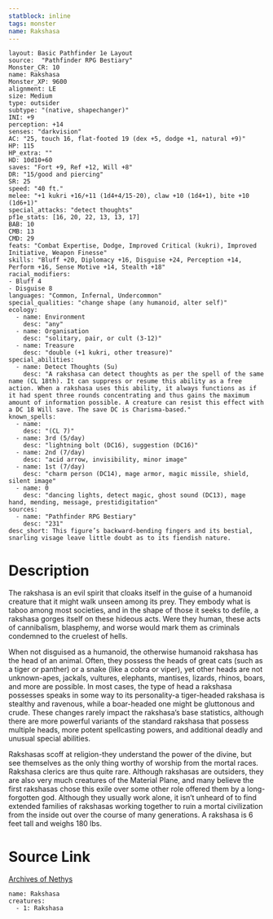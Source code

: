 ```yaml
---
statblock: inline
tags: monster
name: Rakshasa
---
```

```statblock
layout: Basic Pathfinder 1e Layout
source:  "Pathfinder RPG Bestiary"
Monster_CR: 10
name: Rakshasa
Monster_XP: 9600
alignment: LE
size: Medium
type: outsider
subtype: "(native, shapechanger)"
INI: +9
perception: +14
senses: "darkvision"
AC: "25, touch 16, flat-footed 19 (dex +5, dodge +1, natural +9)"
HP: 115
HP_extra: ""
HD: 10d10+60
saves: "Fort +9, Ref +12, Will +8"
DR: "15/good and piercing"
SR: 25
speed: "40 ft."
melee: "+1 kukri +16/+11 (1d4+4/15-20), claw +10 (1d4+1), bite +10 (1d6+1)"
special_attacks: "detect thoughts"
pf1e_stats: [16, 20, 22, 13, 13, 17]
BAB: 10
CMB: 13
CMD: 29
feats: "Combat Expertise, Dodge, Improved Critical (kukri), Improved Initiative, Weapon Finesse"
skills: "Bluff +20, Diplomacy +16, Disguise +24, Perception +14, Perform +16, Sense Motive +14, Stealth +18"
racial_modifiers:
- Bluff 4
- Disguise 8
languages: "Common, Infernal, Undercommon"
special_qualities: "change shape (any humanoid, alter self)"
ecology:
  - name: Environment
    desc: "any"
  - name: Organisation
    desc: "solitary, pair, or cult (3-12)"
  - name: Treasure
    desc: "double (+1 kukri, other treasure)"
special_abilities:
  - name: Detect Thoughts (Su)
    desc: "A rakshasa can detect thoughts as per the spell of the same name (CL 18th). It can suppress or resume this ability as a free action. When a rakshasa uses this ability, it always functions as if it had spent three rounds concentrating and thus gains the maximum amount of information possible. A creature can resist this effect with a DC 18 Will save. The save DC is Charisma-based."
known_spells:
  - name:
    desc: "(CL 7)"
  - name: 3rd (5/day)
    desc: "lightning bolt (DC16), suggestion (DC16)"
  - name: 2nd (7/day)
    desc: "acid arrow, invisibility, minor image"
  - name: 1st (7/day)
    desc: "charm person (DC14), mage armor, magic missile, shield, silent image"
  - name: 0
    desc: "dancing lights, detect magic, ghost sound (DC13), mage hand, mending, message, prestidigitation"
sources:
  - name: "Pathfinder RPG Bestiary"
    desc: "231"
desc_short: This figure’s backward-bending fingers and its bestial, snarling visage leave little doubt as to its fiendish nature.
```
# Description
The rakshasa is an evil spirit that cloaks itself in the guise of a humanoid creature that it might walk unseen among its prey. They embody what is taboo among most societies, and in the shape of those it seeks to defile, a rakshasa gorges itself on these hideous acts. Were they human, these acts of cannibalism, blasphemy, and worse would mark them as criminals condemned to the cruelest of hells.

When not disguised as a humanoid, the otherwise humanoid rakshasa has the head of an animal. Often, they possess the heads of great cats (such as a tiger or panther) or a snake (like a cobra or viper), yet other heads are not unknown-apes, jackals, vultures, elephants, mantises, lizards, rhinos, boars, and more are possible. In most cases, the type of head a rakshasa possesses speaks in some way to its personality-a tiger-headed rakshasa is stealthy and ravenous, while a boar-headed one might be gluttonous and crude. These changes rarely impact the rakshasa’s base statistics, although there are more powerful variants of the standard rakshasa that possess multiple heads, more potent spellcasting powers, and additional deadly and unusual special abilities.

Rakshasas scoff at religion-they understand the power of the divine, but see themselves as the only thing worthy of worship from the mortal races. Rakshasa clerics are thus quite rare. Although rakshasas are outsiders, they are also very much creatures of the Material Plane, and many believe the first rakshasas chose this exile over some other role offered them by a long-forgotten god. Although they usually work alone, it isn’t unheard of to find extended families of rakshasas working together to ruin a mortal civilization from the inside out over the course of many generations. A rakshasa is 6 feet tall and weighs 180 lbs.
# Source Link
[Archives of Nethys](https://aonprd.com/MonsterDisplay.aspx?ItemName=Rakshasa)
```encounter-table
name: Rakshasa
creatures:
  - 1: Rakshasa
```
